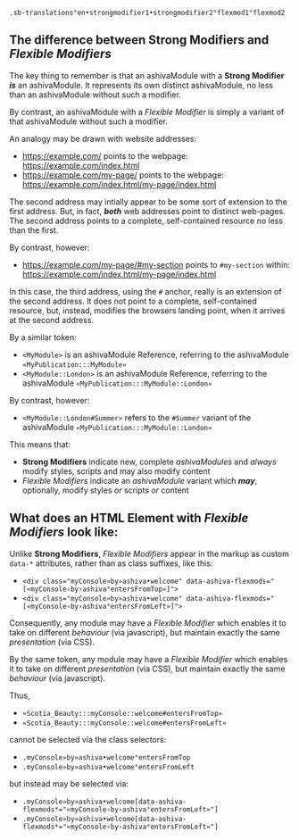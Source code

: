 
```
.sb-translations°en•strongmodifier1•strongmodifier2°flexmod1°flexmod2
```

## The difference between **Strong Modifiers** and *Flexible Modifiers*

The key thing to remember is that an ashivaModule with a **Strong Modifier** ***is*** an ashivaModule. It represents its own distinct ashivaModule, no less than an ashivaModule without such a modifier.

By contrast, an ashivaModule with a *Flexible Modifier* is simply a variant of that ashivaModule without such a modifier.

An analogy may be drawn with website addresses:

 - https://example.com/ points to the webpage: https://example.com/index.html
 - https://example.com/my-page/ points to the webpage: https://example.com/index.html/my-page/index.html
 
The second address may intially appear to be some sort of extension to the first address. But, in fact, ***both*** web addresses point to distinct web-pages. The second address points to a complete, self-contained resource no less than the first.

By contrast, however:
 
 - https://example.com/my-page/#my-section points to `#my-section` within: https://example.com/index.html/my-page/index.html
 
In this case, the third address, using the `#` anchor, really is an extension of the second address. It does not point to a complete, self-contained resource, but, instead, modifies the browsers landing point, when it arrives at the second address.

By a similar token:

- `<MyModule>` is an ashivaModule Reference, referring to the ashivaModule `«MyPublication:::MyModule»`
- `<MyModule::London>` is an ashivaModule Reference, referring to the ashivaModule `«MyPublication:::MyModule::London»`

By contrast, however:

- `<MyModule::London#Summer>` refers to the `#Summer` variant of the ashivaModule `«MyPublication:::MyModule::London»`

This means that:

 - **Strong Modifiers** indicate new, complete *ashivaModules* and *always* modify styles, scripts and may also modify content
 - *Flexible Modifiers* indicate an *ashivaModule* variant which ***may***, optionally, modify styles *or* scripts *or* content
 
## What does an HTML Element with *Flexible Modifiers* look like:

Unlike **Strong Modifiers**, *Flexible Modifiers* appear in the markup as custom `data-*` attributes, rather than as class suffixes, like this:

 - `<div class="myConsole»by»ashiva•welcome" data-ashiva-flexmods="[«myConsole›by›ashiva°entersFromTop»]">`
 - `<div class="myConsole»by»ashiva•welcome" data-ashiva-flexmods="[«myConsole›by›ashiva°entersFromLeft»]">`
 
Consequently, any module may have a *Flexible Modifier* which enables it to take on different *behaviour* (via javascript), but maintain exactly the same *presentation* (via CSS).

By the same token, any module may have a *Flexible Modifier* which enables it to take on different *presentation* (via CSS), but maintain exactly the same *behaviour* (via javascript).

Thus,

 - `«Scotia_Beauty:::myConsole::welcome#entersFromTop»`
 - `«Scotia_Beauty:::myConsole::welcome#entersFromLeft»`


cannot be selected via the class selectors:

 - `.myConsole»by»ashiva•welcome°entersFromTop`
 - `.myConsole»by»ashiva•welcome°entersFromLeft`
 
but instead may be selected via:

- `.myConsole»by»ashiva•welcome[data-ashiva-flexmods*="«myConsole›by›ashiva°entersFromLeft»"]`
- `.myConsole»by»ashiva•welcome[data-ashiva-flexmods*="«myConsole›by›ashiva°entersFromLeft»"]`

